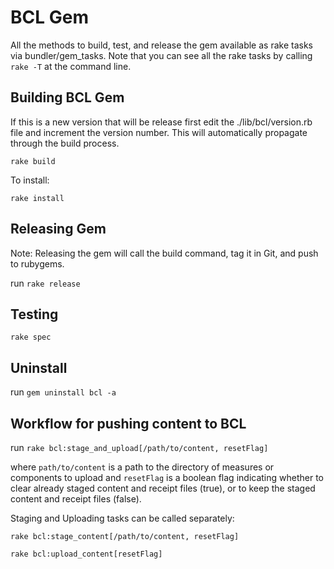 # BCL Gem

All the methods to build, test, and release the gem available as rake tasks via bundler/gem_tasks. Note that you can see all the rake tasks by calling `rake -T` at the command line.

## Building BCL Gem

If this is a new version that will be release first edit the ./lib/bcl/version.rb file and increment the version number.  This will automatically propagate through the build process.

`rake build`

To install:

`rake install`

## Releasing Gem

Note: Releasing the gem will call the build command, tag it in Git, and push to rubygems.

run `rake release`

## Testing

`rake spec`

## Uninstall

run `gem uninstall bcl -a`

## Workflow for pushing content to BCL

run `rake bcl:stage_and_upload[/path/to/content, resetFlag]`

where `path/to/content` is a path to the directory of measures or components to upload and `resetFlag` is a boolean flag indicating whether to clear already staged content and receipt files (true), or to keep the staged content and receipt files (false).

Staging and Uploading tasks can be called separately: 

`rake bcl:stage_content[/path/to/content, resetFlag]`

`rake bcl:upload_content[resetFlag]`

